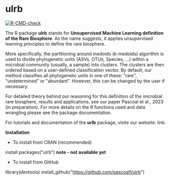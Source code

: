 # ulrb
<!-- badges: start -->
  [![R-CMD-check](https://github.com/pascoalf/ulrb/actions/workflows/R-CMD-check.yaml/badge.svg)](https://github.com/pascoalf/ulrb/actions/workflows/R-CMD-check.yaml)
<!-- badges: end -->


The R package **ulrb** stands for **Unsupervised Machine Learning definition of the Rare Biosphere**. As the name suggests, it applies unsupervised learning principles to define the rare biosphere.

More specifically, the partitioning around medoids (k-medoids) algorithm is 
used to divide phylogenetic units (ASVs, OTUs, Species, ...) within a 
microbial community (usually, a sample) into clusters. The clusters are then
ordered based on a user-defined classification vector. By default, our 
method classifies all phylogenetic units in one of these: "rare", "undetermined"
or "abundant". However, this can be changed by the user if necessary.

For detailed theory behind our reasoning for this definition of the microbial 
rare biosphere, results and applications, see our paper Pascoal et al., 2023 (in preparation). 
For more details on the R functions used and data wrangling please see the package 
documentation. 

For tutorials and documentation of the **urlb** package, visite our website: link.

**Installation**

- To install from CRAN (recommended)

install.packages("ulrb") **note - not available yet**

- To install from GitHub 

library(devtools)
install_github("https://github.com/pascoalf/ulrb")



